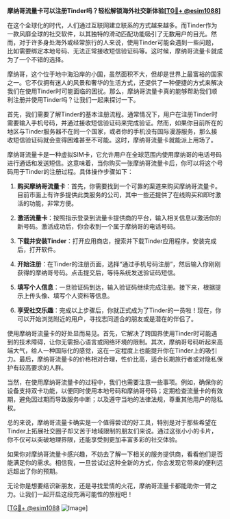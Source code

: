 **摩纳哥流量卡可以注册Tinder吗？轻松解锁海外社交新体验[[TG💪+ @esim1088](https://t.me/s/esim1088)]**

在这个全球化的时代，人们通过互联网建立联系的方式越来越多。而Tinder作为一款风靡全球的社交软件，以其独特的滑动匹配功能吸引了无数用户的目光。然而，对于许多身处海外或经常旅行的人来说，使用Tinder可能会遇到一些问题，比如需要绑定本地号码、无法正常接收短信验证码等。这时候，摩纳哥流量卡就成为了一个不错的选择。

摩纳哥，这个位于地中海沿岸的小国，虽然面积不大，但却是世界上最富裕的国家之一。它不仅拥有迷人的风景和奢华的生活方式，还提供了一种便捷的方式来解决我们在使用Tinder时可能面临的困扰。那么，摩纳哥流量卡真的能够帮助我们顺利注册并使用Tinder吗？让我们一起来探讨一下。

首先，我们需要了解Tinder的基本注册流程。通常情况下，用户在注册Tinder时需要输入手机号码，并通过接收短信验证码来完成验证。然而，如果你目前所在的地区与Tinder服务器不在同一个国家，或者你的手机没有国际漫游服务，那么接收短信验证码就会变得困难甚至不可能。这时，摩纳哥流量卡就能派上用场了。

摩纳哥流量卡是一种虚拟SIM卡，它允许用户在全球范围内使用摩纳哥的电话号码进行通话和发送短信。这意味着，当你购买一张摩纳哥流量卡后，你可以将这个号码用于Tinder的注册过程。具体操作步骤如下：

1. **购买摩纳哥流量卡**：首先，你需要找到一个可靠的渠道来购买摩纳哥流量卡。目前市面上有许多提供此类服务的公司，其中一些还提供了在线购买和即时激活的功能，非常方便。

2. **激活流量卡**：按照指示登录到流量卡提供商的平台，输入相关信息以激活你的新号码。激活成功后，你会收到一个属于摩纳哥的电话号码。

3. **下载并安装Tinder**：打开应用商店，搜索并下载Tinder应用程序。安装完成后，打开软件。

4. **开始注册**：在Tinder的注册页面，选择“通过手机号码注册”，然后输入你刚刚获得的摩纳哥号码。点击提交后，等待系统发送验证码短信。

5. **填写个人信息**：一旦验证码到达，输入验证码继续完成注册。接下来，根据提示上传头像、填写个人资料等信息。

6. **享受社交乐趣**：完成以上步骤后，你就正式成为了Tinder的一员啦！现在，你可以开始浏览附近的用户，寻找志同道合的朋友或是潜在的伴侣了。

使用摩纳哥流量卡的好处显而易见。首先，它解决了跨国界使用Tinder时可能遇到的技术障碍，让你无需担心语言或网络环境的限制。其次，摩纳哥号码听起来高端大气，给人一种国际化的感觉，这在一定程度上也能提升你在Tinder上的吸引力。最后，摩纳哥流量卡的价格相对合理，性价比高，适合长期旅行者或对隐私保护有较高要求的人群。

当然，在使用摩纳哥流量卡的过程中，我们也需要注意一些事项。例如，确保你的设备支持双卡功能，以便同时使用本地号码和摩纳哥号码；定期检查流量卡的有效期，避免因过期而导致服务中断；以及遵守当地的法律法规，尊重其他用户的隐私权。

总的来说，摩纳哥流量卡确实是一个值得尝试的好工具，特别是对于那些希望在Tinder上拓展社交圈子却又苦于地域限制的朋友们来说。通过这张小小的卡片，你不仅可以突破地理界限，还能享受到更加丰富多彩的社交体验。

如果你对摩纳哥流量卡感兴趣，不妨去了解一下相关的服务提供商，看看他们是否能满足你的需求。相信我，一旦尝试过这种全新的方式，你会发现它带来的便利远远超出了你的预期。

无论你是想要结识新朋友，还是寻找爱情的火花，摩纳哥流量卡都能助你一臂之力。让我们一起开启这段充满可能性的旅程吧！

[[TG💪+ @esim1088](https://t.me/s/esim1088) ![Image](https://i.postimg.cc/4NQfJmqS/Snipaste-2025-05-13-00-14-12.png)]